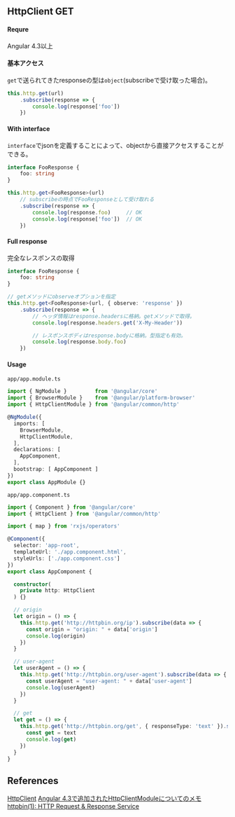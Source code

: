 ## HttpClient GET

#### Requre

Angular 4.3以上

#### 基本アクセス

`get`で送られてきたresponseの型は`object`(subscribeで受け取った場合)。

```ts
this.http.get(url)
    .subscribe(response => {
        console.log(response['foo'])
    })
```

#### With interface

`interface`でjsonを定義することによって、objectから直接アクセスすることができる。

```ts
interface FooResponse {
    foo: string
}

this.http.get<FooResponse>(url)
    // subscribeの時点でFooResponseとして受け取れる
    .subscribe(response => {
        console.log(response.foo)     // OK
        console.log(response['foo'])  // OK
    })
```

#### Full response

完全なレスポンスの取得

```ts
interface FooResponse {
    foo: string
}

// getメソッドにobserveオプションを指定
this.http.get<FooResponse>(url, { observe: 'response' })
    .subscribe(response => {
        // ヘッダ情報はresponse.headersに格納。getメソッドで取得。
        console.log(response.headers.get('X-My-Header'))

        // レスポンスボディはresponse.bodyに格納。型指定も有効。
        console.log(response.body.foo)
    })
```

#### Usage

`app/app.module.ts`

```ts
import { NgModule }         from '@angular/core'
import { BrowserModule }    from '@angular/platform-browser'
import { HttpClientModule } from '@angular/common/http'

@NgModule({
  imports: [
    BrowserModule,
    HttpClientModule,
  ],
  declarations: [
    AppComponent,
  ],
  bootstrap: [ AppComponent ]
})
export class AppModule {}
```

`app/app.component.ts`

```ts
import { Component } from '@angular/core'
import { HttpClient } from '@angular/common/http'

import { map } from 'rxjs/operators'

@Component({
  selector: 'app-root',
  templateUrl: './app.component.html',
  styleUrls: ['./app.component.css']
})
export class AppComponent {

  constructor(
    private http: HttpClient
  ) {}

  // origin
  let origin = () => {
    this.http.get('http://httpbin.org/ip').subscribe(data => {
      const origin = "origin: " + data['origin']
      console.log(origin)
    })
  }

  // user-agent
  let userAgent = () => {
    this.http.get('http://httpbin.org/user-agent').subscribe(data => {
      const userAgent = "user-agent: " + data['user-agent']
      console.log(userAgent)
    })
  }

  // get
  let get = () => {
    this.http.get('http://httpbin.org/get', { responseType: 'text' }).subscribe(text => {
      const get = text
      console.log(get)
    })
  }
}
```

## References

[HttpClient](https://angular.io/guide/http)
[Angular 4.3で追加されたHttpClientModuleについてのメモ](https://qiita.com/ponday/items/1ec0e500cd801286845e)
[httpbin(1): HTTP Request & Response Service](https://nghttp2.org/httpbin/)
